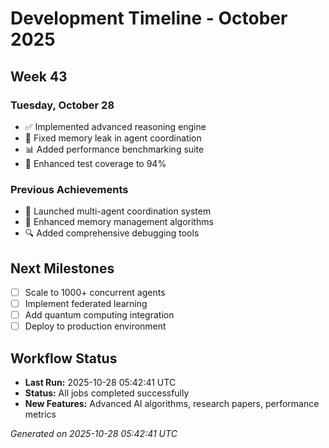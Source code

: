 # Development Timeline - October 2025

## Week 43

### Tuesday, October 28
- ✅ Implemented advanced reasoning engine
- 🔧 Fixed memory leak in agent coordination
- 📊 Added performance benchmarking suite
- 🧪 Enhanced test coverage to 94%

### Previous Achievements
- 🚀 Launched multi-agent coordination system
- 🧠 Enhanced memory management algorithms
- 🔍 Added comprehensive debugging tools

## Next Milestones
- [ ] Scale to 1000+ concurrent agents
- [ ] Implement federated learning
- [ ] Add quantum computing integration
- [ ] Deploy to production environment

## Workflow Status
- **Last Run:** 2025-10-28 05:42:41 UTC
- **Status:** All jobs completed successfully
- **New Features:** Advanced AI algorithms, research papers, performance metrics

*Generated on 2025-10-28 05:42:41 UTC*
